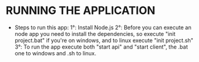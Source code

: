 # RUNNING THE APPLICATION

- Steps to run this app:
   1°: Install Node.js
   2°: Before you can execute an node app you need to install the dependencies, so execute "init project.bat" if you're on windows, and to linux execute "init project.sh"
   3°: To run the app execute both "start api" and "start client", the .bat one to windows and .sh to linux.

